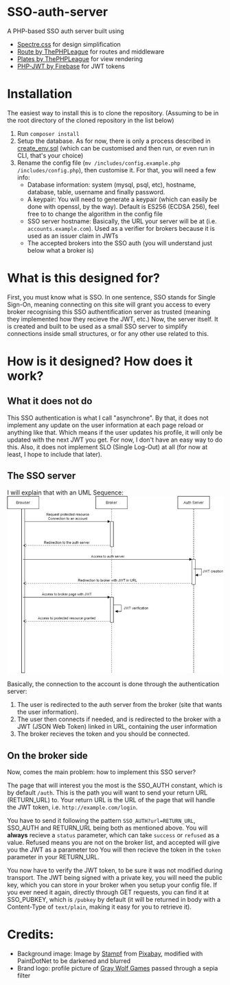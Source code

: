 # SSO-auth-server
A PHP-based SSO auth server built using 
- [Spectre.css](https://picturepan2.github.io/spectre/) for design simplification 
- [Route by ThePHPLeague](https://route.thephpleague.com/) for routes and middleware
- [Plates by ThePHPLeague](http://platesphp.com/) for view rendering
- [PHP-JWT by Firebase](https://github.com/firebase/php-jwt) for JWT tokens



# Installation
The easiest way to install this is to clone the repository. (Assuming to be in the root directory of the cloned repository in the list below)
1. Run `composer install`
2. Setup the database. As for now, there is only a process described in [create_env.sql](install/create_env.sql) (which can be customised and then run, or even run in CLI, that's your choice)
3. Rename the config file (`mv /includes/config.example.php /includes/config.php`), then customise it. For that, you will need a few info:
    - Database information: system (mysql, psql, etc), hostname, database, table, username and finally password.
    - A keypair: You will need to generate a keypair (which can easily be done with openssl, by the way). Default is ES256 (ECDSA 256), feel free to to change the algorithm in the config file
    - SSO server hostname: Basically, the URL your server will be at (i.e. `accounts.example.com`). Used as a verifier for brokers because it is used as an issuer claim in JWTs
    - The accepted brokers into the SSO auth (you will understand just below what a broker is)


# What is this designed for?
First, you must know what is SSO. In one sentence, SSO stands for Single Sign-On, meaning connecting on this site will grant you access to every broker recognising this SSO authentification server as trusted (meaning they implemented how they recieve the JWT, etc.)
Now, the server itself. It is created and built to be used as a small SSO server to simplify connections inside small structures, or for any other use related to this.

# How is it designed? How does it work?

## What it does not do
This SSO authentication is what I call "asynchrone". By that, it does not implement any update on the user information at each page reload or anything like that. Which means if the user updates his profile, it will only be updated with the next JWT you get. For now, I don't have an easy way to do this.
Also, it does not implement SLO (Single Log-Out) at all (for now at least, I hope to include that later).

## The SSO server 
I will explain that with an UML Sequence:
![UML Sequence](UML_sequence.png)

Basically, the connection to the account is done through the authentication server:
1. The user is redirected to the auth server from the broker (site that wants the user information).
2. The user then connects if needed, and is redirected to the broker with a JWT (JSON Web Token) linked in URL, containing the user information
3. The broker recieves the token and you should be connected.

## On the broker side
Now, comes the main problem: how to implement this SSO server?

The page that will interest you the most is the SSO\_AUTH constant, which is by default `/auth`. This is the path you will want to send your return URL (RETURN\_URL) to.
Your return URL is the URL of the page that will handle the JWT token, i.e. `http://example.com/login`.

You have to send it following the pattern `SSO_AUTH?url=RETURN_URL`, SSO\_AUTH and RETURN\_URL being both as mentioned above.
You will __always__ recieve a `status` parameter, which can take `success` or `refused` as a value. Refused means you are not on the broker list, and accepted will give you the JWT as a parameter too
You will then recieve the token in the `token` parameter in your RETURN\_URL.

You now have to verify the JWT token, to be sure it was not modified during transport. The JWT being signed with a private key, you will need the public key, which you can store in your broker when you setup your config file. If you ever need it again, directly through GET requests, you can find it at SSO\_PUBKEY, which is `/pubkey` by default (it will be returned in body with a Content-Type of `text/plain`, making it easy for you to retrieve it).


# Credits:
- Background image: Image by [Stampf](https://pixabay.com/users/Stampf-1703749/?utm_source=link-attribution&amp;utm_medium=referral&amp;utm_campaign=image&amp;utm_content=3337447) from [Pixabay](https://pixabay.com/?utm_source=link-attribution&amp;utm_medium=referral&amp;utm_campaign=image&amp;utm_content=3337447), modified with PaintDotNet to be darkened and blurred
- Brand logo: profile picture of [Gray Wolf Games](https://twitter.com/graywolfgames) passed through a sepia filter